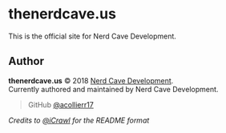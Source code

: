 # thenerdcave.us
This is the official site for Nerd Cave Development.

## Author
**thenerdcave.us** © 2018 [Nerd Cave Development](https://github.com/nerd-cave-development).  
Currently authored and maintained by Nerd Cave Development.

> GitHub [@acollierr17](https://github.com/nerd-cave-development)

*Credits to [@iCrawl](https://github.com/iCrawl) for the README format*

